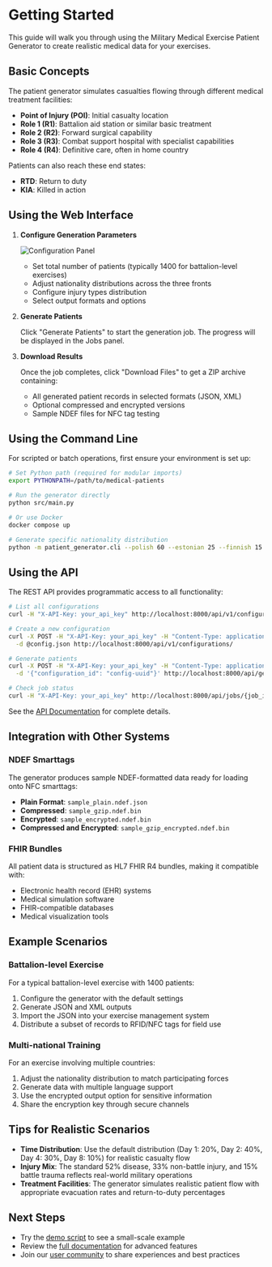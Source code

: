 # Getting Started

This guide will walk you through using the Military Medical Exercise Patient Generator to create realistic medical data for your exercises.

## Basic Concepts

The patient generator simulates casualties flowing through different medical treatment facilities:

- **Point of Injury (POI)**: Initial casualty location
- **Role 1 (R1)**: Battalion aid station or similar basic treatment
- **Role 2 (R2)**: Forward surgical capability
- **Role 3 (R3)**: Combat support hospital with specialist capabilities
- **Role 4 (R4)**: Definitive care, often in home country

Patients can also reach these end states:
- **RTD**: Return to duty
- **KIA**: Killed in action

## Using the Web Interface

1. **Configure Generation Parameters**
   
   ![Configuration Panel](https://placeholder.com/web-interface.png)
   
   - Set total number of patients (typically 1400 for battalion-level exercises)
   - Adjust nationality distributions across the three fronts
   - Configure injury types distribution
   - Select output formats and options

2. **Generate Patients**
   
   Click "Generate Patients" to start the generation job. The progress will be displayed in the Jobs panel.

3. **Download Results**
   
   Once the job completes, click "Download Files" to get a ZIP archive containing:
   - All generated patient records in selected formats (JSON, XML)
   - Optional compressed and encrypted versions
   - Sample NDEF files for NFC tag testing

## Using the Command Line

For scripted or batch operations, first ensure your environment is set up:

```bash
# Set Python path (required for modular imports)
export PYTHONPATH=/path/to/medical-patients

# Run the generator directly
python src/main.py

# Or use Docker
docker compose up

# Generate specific nationality distribution
python -m patient_generator.cli --polish 60 --estonian 25 --finnish 15
```

## Using the API

The REST API provides programmatic access to all functionality:

```bash
# List all configurations
curl -H "X-API-Key: your_api_key" http://localhost:8000/api/v1/configurations/

# Create a new configuration
curl -X POST -H "X-API-Key: your_api_key" -H "Content-Type: application/json" \
  -d @config.json http://localhost:8000/api/v1/configurations/

# Generate patients
curl -X POST -H "X-API-Key: your_api_key" -H "Content-Type: application/json" \
  -d '{"configuration_id": "config-uuid"}' http://localhost:8000/api/generate

# Check job status
curl -H "X-API-Key: your_api_key" http://localhost:8000/api/jobs/{job_id}
```

See the [API Documentation](http://localhost:8000/docs) for complete details.

## Integration with Other Systems

### NDEF Smarttags

The generator produces sample NDEF-formatted data ready for loading onto NFC smarttags:

- **Plain Format**: `sample_plain.ndef.json`
- **Compressed**: `sample_gzip.ndef.bin`
- **Encrypted**: `sample_encrypted.ndef.bin`
- **Compressed and Encrypted**: `sample_gzip_encrypted.ndef.bin`

### FHIR Bundles

All patient data is structured as HL7 FHIR R4 bundles, making it compatible with:

- Electronic health record (EHR) systems
- Medical simulation software
- FHIR-compatible databases
- Medical visualization tools

## Example Scenarios

### Battalion-level Exercise

For a typical battalion-level exercise with 1400 patients:

1. Configure the generator with the default settings
2. Generate JSON and XML outputs
3. Import the JSON into your exercise management system
4. Distribute a subset of records to RFID/NFC tags for field use

### Multi-national Training

For an exercise involving multiple countries:

1. Adjust the nationality distribution to match participating forces
2. Generate data with multiple language support
3. Use the encrypted output option for sensitive information
4. Share the encryption key through secure channels

## Tips for Realistic Scenarios

- **Time Distribution**: Use the default distribution (Day 1: 20%, Day 2: 40%, Day 4: 30%, Day 8: 10%) for realistic casualty flow
- **Injury Mix**: The standard 52% disease, 33% non-battle injury, and 15% battle trauma reflects real-world military operations
- **Treatment Facilities**: The generator simulates realistic patient flow with appropriate evacuation rates and return-to-duty percentages

## Next Steps

- Try the [demo script](demo.py) to see a small-scale example
- Review the [full documentation](https://github.com/yourusername/military-patient-generator/wiki) for advanced features
- Join our [user community](https://example.com/forum) to share experiences and best practices